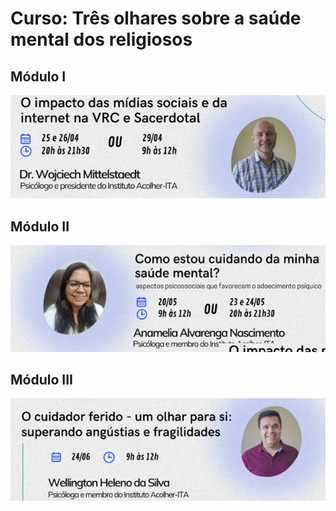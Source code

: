 # Curso: Três olhares sobre a saúde mental dos religiosos

## Módulo I

<a href="https://forms.gle/Cu6dTQVPtpokooW97">

![Módulo I](/img/adalberto.png)

</a>

## Módulo II

<a href="https://forms.gle/Cu6dTQVPtpokooW97">

![Módulo II](/img/anamelia.png)

</a>

## Módulo III

<a href="https://forms.gle/Cu6dTQVPtpokooW97">

![Módulo III](/img/wellington.png)

</a>
